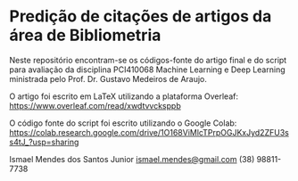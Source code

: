# Predição de citações de artigos da área de Bibliometria
Neste repositório encontram-se os códigos-fonte do artigo final e do script para avaliação da disciplina PCI410068 Machine Learning e Deep Learning ministrada pelo Prof. Dr. Gustavo Medeiros de Araujo.

O artigo foi escrito em LaTeX utilizando a plataforma Overleaf: 
https://www.overleaf.com/read/xwdtvvcksppb

O código fonte do script foi escrito utilizando o Google Colab: 
https://colab.research.google.com/drive/1O168ViMlcTPrpOGJKxJyd2ZFU3ss4tJ_?usp=sharing

Ismael Mendes dos Santos Junior
ismael.mendes@gmail.com
(38) 98811-7738
